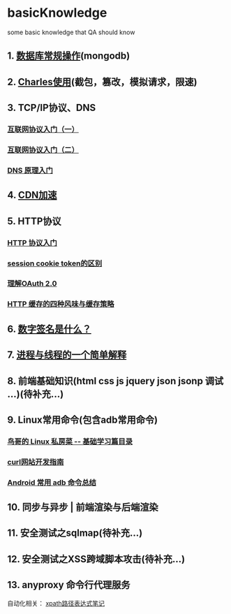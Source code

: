 # basicKnowledge
some basic knowledge that QA should know


## 1. [数据库常规操作](https://github.com/azdbaaaaaa/basicKnowledge/blob/master/src/数据库常规操作.md)(mongodb)

## 2. [Charles使用](https://github.com/azdbaaaaaa/basicKnowledge/blob/master/src/Charles使用.md)(截包，篡改，模拟请求，限速)

## 3. TCP/IP协议、DNS

### [互联网协议入门（一）](http://www.ruanyifeng.com/blog/2012/05/internet_protocol_suite_part_i.html)

### [互联网协议入门（二）](http://www.ruanyifeng.com/blog/2012/06/internet_protocol_suite_part_ii.html)

### [DNS 原理入门](http://www.ruanyifeng.com/blog/2016/06/dns.html)

## 4. [CDN加速](http://kb.cnblogs.com/page/121664/)

## 5. HTTP协议

### [HTTP 协议入门](http://www.ruanyifeng.com/blog/2016/08/http.html)

### [session cookie token的区别](http://blog.csdn.net/jikeehuang/article/details/51488020)

### [理解OAuth 2.0](http://www.ruanyifeng.com/blog/2014/05/oauth_2_0.html)

### [HTTP 缓存的四种风味与缓存策略](https://segmentfault.com/a/1190000006689795?hmsr=toutiao.io&utm_medium=toutiao.io&utm_source=toutiao.io)

## 6. [数字签名是什么？](http://www.ruanyifeng.com/blog/2011/08/what_is_a_digital_signature.html)

## 7. [进程与线程的一个简单解释](http://www.ruanyifeng.com/blog/2013/04/processes_and_threads.html)

## 8. 前端基础知识(html css js jquery json jsonp 调试 ...)(待补充...)

## 9. Linux常用命令(包含adb常用命令)

### [鸟哥的 Linux 私房菜 -- 基础学习篇目录](http://cn.linux.vbird.org/linux_basic/linux_basic.php)

### [curl网站开发指南](http://www.ruanyifeng.com/blog/2011/09/curl.html)

### [Android 常用 adb 命令总结](https://testerhome.com/topics/2565)

## 10. 同步与异步 | 前端渲染与后端渲染

## 11. 安全测试之sqlmap(待补充...)

## 12. 安全测试之XSS跨域脚本攻击(待补充...)

## 13. anyproxy 命令行代理服务
 

自动化相关：
[xpath路径表达式笔记](http://www.ruanyifeng.com/blog/2009/07/xpath_path_expressions.html)

